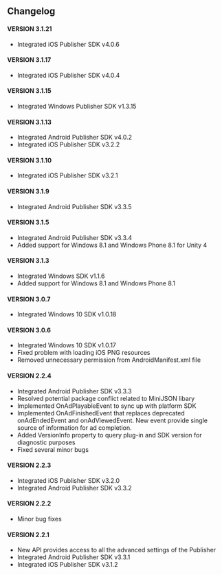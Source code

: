 ## Changelog

#### VERSION 3.1.21
* Integrated iOS Publisher SDK v4.0.6

#### VERSION 3.1.17
* Integrated iOS Publisher SDK v4.0.4

#### VERSION 3.1.15
* Integrated Windows Publisher SDK v1.3.15

#### VERSION 3.1.13
* Integrated Android Publisher SDK v4.0.2
* Integrated iOS Publisher SDK v3.2.2

#### VERSION 3.1.10
* Integrated iOS Publisher SDK v3.2.1

#### VERSION 3.1.9
* Integrated Android Publisher SDK v3.3.5

#### VERSION 3.1.5
* Integrated Android Publisher SDK v3.3.4
* Added support for Windows 8.1 and Windows Phone 8.1 for Unity 4

#### VERSION 3.1.3
* Integrated Windows SDK v1.1.6
* Added support for Windows 8.1 and Windows Phone 8.1

#### VERSION 3.0.7
* Integrated Windows 10 SDK v1.0.18

#### VERSION 3.0.6
* Integrated Windows 10 SDK v1.0.17
* Fixed problem with loading iOS PNG resources
* Removed unnecessary permission from AndroidManifest.xml file

#### VERSION 2.2.4
* Integrated Android Publisher SDK v3.3.3
* Resolved potential package conflict related to MiniJSON libary
* Implemented OnAdPlayableEvent to sync up with platform SDK
* Implemented OnAdFinishedEvent that replaces deprecated onAdEndedEvent and
onAdViewedEvent. New event provide single source of information for ad completion.
* Added VersionInfo property to query plug-in and SDK version for diagnostic purposes
* Fixed several minor bugs

#### VERSION 2.2.3
* Integrated iOS Publisher SDK v3.2.0
* Integrated Android Publisher SDK v3.3.2

#### VERSION 2.2.2
* Minor bug fixes

#### VERSION 2.2.1
* New API provides access to all the advanced settings of the Publisher
* Integrated Android Publisher SDK v3.3.1
* Integrated iOS Publisher SDK v3.1.2
